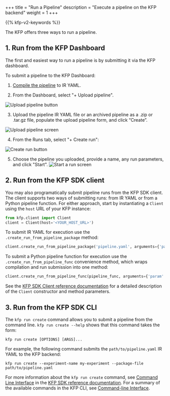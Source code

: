 +++
title = "Run a Pipeline"
description = "Execute a pipeline on the KFP backend"
weight = 1
+++

{{% kfp-v2-keywords %}}

The KFP offers three ways to run a pipeline.

## 1. Run from the KFP Dashboard
The first and easiest way to run a pipeline is by submitting it via the KFP dashboard.

To submit a pipeline to the KFP Dashboard:

1. [Compile the pipeline][compile-a-pipeline] to IR YAML.

2.  From the Dashboard, select "+ Upload pipeline".

<img src="/docs/images/pipelines/submit-a-pipeline-on-dashboard.png" 
  alt="Upload pipeline button"
  class="mt-3 mb-3 border border-info rounded">

3. Upload the pipeline IR YAML file or an archived pipeline as a .zip or .tar.gz file, populate the upload pipeline form, and click “Create”.

<img src="/docs/images/pipelines/upload-a-pipeline.png" 
  alt="Upload pipeline screen"
  class="mt-3 mb-3 border border-info rounded">

4. From the Runs tab, select "+ Create run":

<img src="/docs/images/pipelines/create-run.png" 
  alt="Create run button"
  class="mt-3 mb-3 border border-info rounded">

5. Choose the pipeline you uploaded, provide a name, any run parameters, and click "Start".
<img src="/docs/images/pipelines/start-a-run.png" 
  alt="Start a run screen"
  class="mt-3 mb-3 border border-info rounded">


## 2. Run from the KFP SDK client
You may also programatically submit pipeline runs from the KFP SDK client. The client supports two ways of submitting runs: from IR YAML or from a Python pipeline function. For either approach, start by instantiating a `Client` using the `host` URL of your KFP instance:

```python
from kfp.client import Client
client = Client(host='<YOUR_HOST_URL>')
```

To submit IR YAML for execution use the `.create_run_from_pipeline_package` method:

```python
client.create_run_from_pipeline_package('pipeline.yaml', arguments={'param': 'a', 'other_param': 2})
```

To submit a Python pipeline function for execution use the `.create_run_from_pipeline_func` convenience method, which wraps compilation and run submission into one method:

```python
client.create_run_from_pipeline_func(pipeline_func, arguments={'param': 'a', 'other_param': 2})
```

See the [KFP SDK Client reference documentation][kfp-sdk-api-ref-client] for a detailed description of the `Client` constructor and method parameters.

## 3. Run from the KFP SDK CLI
The `kfp run create` command allows you to submit a pipeline from the command line. `kfp run create --help` shows that this command takes the form:

```shell
kfp run create [OPTIONS] [ARGS]...
```

For example, the following command submits the `path/to/pipeline.yaml` IR YAML to the KFP backend:

```shell
kfp run create --experiment-name my-experiment --package-file path/to/pipeline.yaml
```

For more information about the `kfp run create` command, see [Command Line Interface][kfp-run-create-reference-docs] in the [KFP SDK reference documentation][kfp-sdk-api-ref]. For a summary of the available commands in the KFP CLI, see [Command-line Interface][kfp-cli].

[kfp-sdk-api-ref]: https://kubeflow-pipelines.readthedocs.io/en/master/index.html
[compile-a-pipeline]: /docs/components/pipelines/user-guides/core-functions/compile-a-pipeline/
[kfp-sdk-api-ref-client]: https://kubeflow-pipelines.readthedocs.io/en/master/source/client.html
[kfp-cli]: /docs/components/pipelines/user-guides/core-functions/cli/
[kfp-run-create-reference-docs]: https://kubeflow-pipelines.readthedocs.io/en/master/source/cli.html#kfp-run-create
